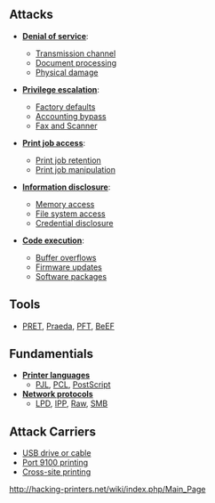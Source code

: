 
## Attacks

-   **[Denial of service](http://hacking-printers.net/wiki/index.php/Denial_of_service "Denial of service")**:
    -   [Transmission channel](http://hacking-printers.net/wiki/index.php/Transmission_channel "Transmission channel")
    -   [Document processing](http://hacking-printers.net/wiki/index.php/Document_processing "Document processing")
    -   [Physical damage](http://hacking-printers.net/wiki/index.php/Physical_damage "Physical damage")

-   **[Privilege escalation](http://hacking-printers.net/wiki/index.php/Privilege_escalation "Privilege escalation")**:
    -   [Factory defaults](http://hacking-printers.net/wiki/index.php/Factory_defaults "Factory defaults")
    -   [Accounting bypass](http://hacking-printers.net/wiki/index.php/Accounting_bypass "Accounting bypass")
    -   [Fax and Scanner](http://hacking-printers.net/wiki/index.php/Fax_and_Scanner "Fax and Scanner")

-   **[Print job access](http://hacking-printers.net/wiki/index.php/Print_job_access "Print job access")**:
    -   [Print job retention](http://hacking-printers.net/wiki/index.php/Print_job_retention "Print job retention")
    -   [Print job manipulation](http://hacking-printers.net/wiki/index.php/Print_job_manipulation "Print job manipulation")

-   **[Information disclosure](http://hacking-printers.net/wiki/index.php/Information_disclosure "Information disclosure")**:
    -   [Memory access](http://hacking-printers.net/wiki/index.php/Memory_access "Memory access")
    -   [File system access](http://hacking-printers.net/wiki/index.php/File_system_access "File system access")
    -   [Credential disclosure](http://hacking-printers.net/wiki/index.php/Credential_disclosure "Credential disclosure")

-   **[Code execution](http://hacking-printers.net/wiki/index.php/Code_execution "Code execution")**:
    -   [Buffer overflows](http://hacking-printers.net/wiki/index.php/Buffer_overflows "Buffer overflows")
    -   [Firmware updates](http://hacking-printers.net/wiki/index.php/Firmware_updates "Firmware updates")
    -   [Software packages](http://hacking-printers.net/wiki/index.php/Software_packages "Software packages")

## Tools

-   [PRET](http://hacking-printers.net/wiki/index.php/PRET "PRET"), [Praeda](http://hacking-printers.net/wiki/index.php/Praeda "Praeda"), [PFT](http://hacking-printers.net/wiki/index.php/PFT "PFT"), [BeEF](http://hacking-printers.net/wiki/index.php/BeEF "BeEF")

## Fundamentials

-   **[Printer languages](http://hacking-printers.net/wiki/index.php/Fundamentals#Printer_Control_Languages "Fundamentals")**
    -   [PJL](http://hacking-printers.net/wiki/index.php/PJL "PJL"), [PCL](http://hacking-printers.net/wiki/index.php/PCL "PCL"), [PostScript](http://hacking-printers.net/wiki/index.php/PostScript "PostScript")
-   **[Network protocols](http://hacking-printers.net/wiki/index.php/Fundamentals#Network_printing_protocols "Fundamentals")**
    -   [LPD](http://hacking-printers.net/wiki/index.php/LPD "LPD"), [IPP](http://hacking-printers.net/wiki/index.php/IPP "IPP"), [Raw](http://hacking-printers.net/wiki/index.php/Raw "Raw"), [SMB](http://hacking-printers.net/wiki/index.php/SMB "SMB")

## Attack Carriers

-   [USB drive or cable](http://hacking-printers.net/wiki/index.php/USB_drive_or_cable "USB drive or cable")
-   [Port 9100 printing](http://hacking-printers.net/wiki/index.php/Port_9100_printing "Port 9100 printing")
-   [Cross-site printing](http://hacking-printers.net/wiki/index.php/Cross-site_printing "Cross-site printing")

http://hacking-printers.net/wiki/index.php/Main_Page